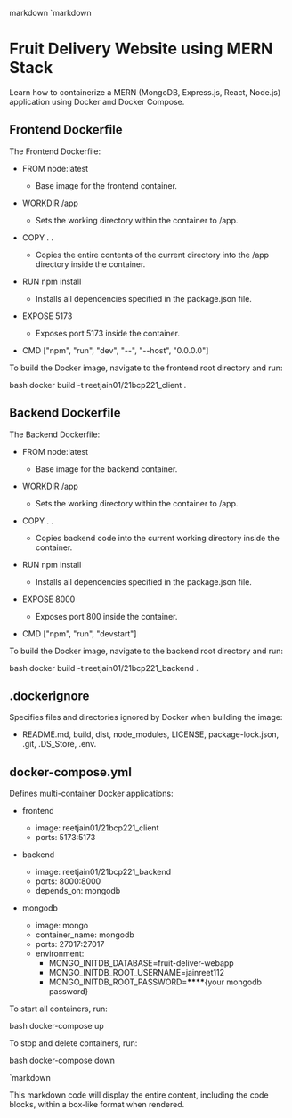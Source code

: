 markdown
`markdown

# Fruit Delivery Website using MERN Stack

Learn how to containerize a MERN (MongoDB, Express.js, React, Node.js) application using Docker and Docker Compose.

## Frontend Dockerfile

The Frontend Dockerfile:

- FROM node:latest

  - Base image for the frontend container.

- WORKDIR /app

  - Sets the working directory within the container to /app.

- COPY . .

  - Copies the entire contents of the current directory into the /app directory inside the container.

- RUN npm install

  - Installs all dependencies specified in the package.json file.

- EXPOSE 5173

  - Exposes port 5173 inside the container.

- CMD ["npm", "run", "dev", "--", "--host", "0.0.0.0"]

To build the Docker image, navigate to the frontend root directory and run:

bash
docker build -t reetjain01/21bcp221_client .

## Backend Dockerfile

The Backend Dockerfile:

- FROM node:latest

  - Base image for the backend container.

- WORKDIR /app

  - Sets the working directory within the container to /app.

- COPY . .

  - Copies backend code into the current working directory inside the container.

- RUN npm install

  - Installs all dependencies specified in the package.json file.

- EXPOSE 8000

  - Exposes port 800 inside the container.

- CMD ["npm", "run", "devstart"]

To build the Docker image, navigate to the backend root directory and run:

bash
docker build -t reetjain01/21bcp221_backend .

## .dockerignore

Specifies files and directories ignored by Docker when building the image:

- README.md, build, dist, node_modules, LICENSE, package-lock.json, .git, .DS_Store, .env.

## docker-compose.yml

Defines multi-container Docker applications:

- frontend

  - image: reetjain01/21bcp221_client
  - ports: 5173:5173

- backend

  - image: reetjain01/21bcp221_backend
  - ports: 8000:8000
  - depends_on: mongodb

- mongodb
  - image: mongo
  - container_name: mongodb
  - ports: 27017:27017
  - environment:
    - MONGO_INITDB_DATABASE=fruit-deliver-webapp
    - MONGO_INITDB_ROOT_USERNAME=jainreet112
    - MONGO_INITDB_ROOT_PASSWORD=**\*\*\*\***{your mongodb password}

To start all containers, run:

bash
docker-compose up

To stop and delete containers, run:

bash
docker-compose down

`markdown

This markdown code will display the entire content, including the code blocks, within a box-like format when rendered.
